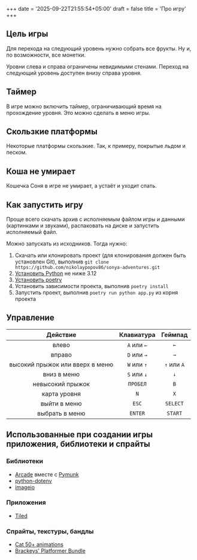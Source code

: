 +++
date = '2025-09-22T21:55:54+05:00'
draft = false
title = 'Про игру'
+++

## Цель игры

Для перехода на следующий уровень нужно собрать все фрукты. Ну и, по возможности, все монетки.

Уровни слева и справа ограничены невидимыми стенами. Переход на следующий уровень доступен внизу справа уровня.

## Таймер

В игре можно включить таймер, ограничивающий время на прохождение уровня. Это можно сделать в меню игры.

## Скользкие платформы

Некоторые платформы скользкие. Так, к примеру, покрытые льдом и песком.

## Коша не умирает

Кошечка Соня в игре не умирает, а устаёт и уходит спать.

## Как запустить игру

Проще всего скачать архив с исполняемым файлом игры и данными (картинками и звуками), распаковать на диске и запустить исполняемый файл.

Можно запускать из исходников. Тогда нужно:
1. Скачать или клонировать проект (для клонирования должен быть установлен Git), выполнив `git clone https://github.com/nikolaypopov86/sonya-adventures.git`
2. [Установить Python](https://www.python.org/) не ниже 3.12
3. [Установить poetry](https://python-poetry.org/docs/#installation)
4. Установить зависимости проекта, выполнив `poetry install`
5. Запустить проект, выполнив `poetry run python app.py` из корня проекта


## Управление

|Действие                        |Клавиатура  |Геймпад    |
|:------------------------------:|:----------:|:---------:|
|влево                           | `A` или `←`|`←`        |
|вправо                          | `D` или `→`|`→`        |
|высокий прыжок или вверх в меню | `W` или `↑`|`↑` или `A`|
|вниз в меню                     | `S` или `↓`|`↓`        |
|невысокий прыжок                | `ПРОБЕЛ`   |`B`        |
|карта уровня                    | `N`        |`X`        |
|выйти в меню                    | `ESC`      |`SELECT`   |
|выбрать в меню                  | `ENTER`    |`START`    |

## Использованные при создании игры приложения, библиотеки и спрайты

### Библиотеки

* [Arcade](https://api.arcade.academy/en/stable/) вместе с [Pymunk](https://www.pymunk.org/en/latest/)
* [python-dotenv](https://github.com/theskumar/python-dotenv)
* [imageio](https://imageio.readthedocs.io/en/stable/)


### Приложения

* [Tiled](https://www.mapeditor.org/)
  
### Спрайты, текстуры, бандлы

* [Cat 50+ animations](https://bowpixel.itch.io/cat-50-animations)
* [Brackeys' Platformer Bundle](https://brackeysgames.itch.io/brackeys-platformer-bundle)
